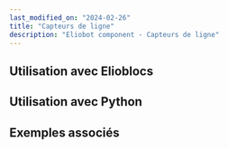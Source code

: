 ```yaml
---
last_modified_on: "2024-02-26"
title: "Capteurs de ligne"
description: "Eliobot component - Capteurs de ligne"
---
```



## Utilisation avec Elioblocs

## Utilisation avec Python

## Exemples associés
